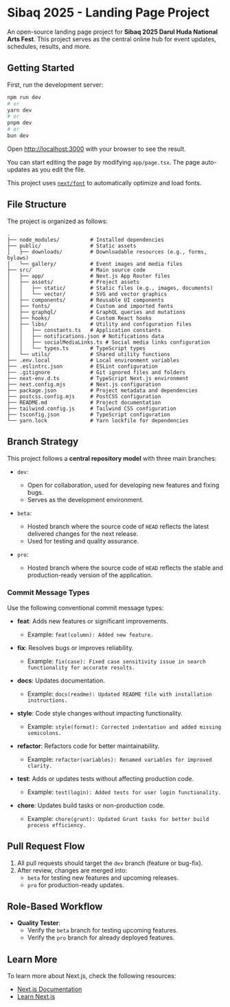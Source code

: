 # Sibaq 2025 - Landing Page Project  

An open-source landing page project for **Sibaq 2025 Darul Huda National Arts Fest**. This project serves as the central online hub for event updates, schedules, results, and more.  

## Getting Started  

First, run the development server:  

```bash  
npm run dev  
# or  
yarn dev  
# or  
pnpm dev  
# or  
bun dev  
```  

Open [http://localhost:3000](http://localhost:3000) with your browser to see the result.  

You can start editing the page by modifying `app/page.tsx`. The page auto-updates as you edit the file.  

This project uses [`next/font`](https://nextjs.org/docs/app/building-your-application/optimizing/fonts) to automatically optimize and load fonts.  

## File Structure  

The project is organized as follows:  

```
.
├── node_modules/          # Installed dependencies  
├── public/                # Static assets  
│   ├── downloads/         # Downloadable resources (e.g., forms, bylaws)  
│   └── gallery/           # Event images and media files  
├── src/                   # Main source code  
│   ├── app/               # Next.js App Router files  
│   ├── assets/            # Project assets  
│   │   ├── static/        # Static files (e.g., images, documents)  
│   │   └── vector/        # SVG and vector graphics  
│   ├── components/        # Reusable UI components  
│   ├── fonts/             # Custom and imported fonts  
│   ├── graphql/           # GraphQL queries and mutations  
│   ├── hooks/             # Custom React hooks  
│   ├── libs/              # Utility and configuration files  
│   │   ├── constants.ts   # Application constants  
│   │   ├── notifications.json # Notifications data  
│   │   ├── socialMediaLinks.ts # Social media links configuration  
│   │   └── types.ts       # TypeScript types  
│   └── utils/             # Shared utility functions  
├── .env.local             # Local environment variables  
├── .eslintrc.json         # ESLint configuration  
├── .gitignore             # Git ignored files and folders  
├── next-env.d.ts          # TypeScript Next.js environment  
├── next.config.mjs        # Next.js configuration  
├── package.json           # Project metadata and dependencies  
├── postcss.config.mjs     # PostCSS configuration  
├── README.md              # Project documentation  
├── tailwind.config.js     # Tailwind CSS configuration  
├── tsconfig.json          # TypeScript configuration  
└── yarn.lock              # Yarn lockfile for dependencies  
```  

## Branch Strategy  

This project follows a **central repository model** with three main branches:  

- `dev`:  
  - Open for collaboration, used for developing new features and fixing bugs.  
  - Serves as the development environment.  

- `beta`:  
  - Hosted branch where the source code of `HEAD` reflects the latest delivered changes for the next release.  
  - Used for testing and quality assurance.  

- `pro`:  
  - Hosted branch where the source code of `HEAD` reflects the stable and production-ready version of the application.  

### Commit Message Types  

Use the following conventional commit message types:  

- **feat**: Adds new features or significant improvements.  
  - Example: `feat(column): Added new feature.`  

- **fix**: Resolves bugs or improves reliability.  
  - Example: `fix(case): Fixed case sensitivity issue in search functionality for accurate results.`  

- **docs**: Updates documentation.  
  - Example: `docs(readme): Updated README file with installation instructions.`  

- **style**: Code style changes without impacting functionality.  
  - Example: `style(format): Corrected indentation and added missing semicolons.`  

- **refactor**: Refactors code for better maintainability.  
  - Example: `refactor(variables): Renamed variables for improved clarity.`  

- **test**: Adds or updates tests without affecting production code.  
  - Example: `test(login): Added tests for user login functionality.`  

- **chore**: Updates build tasks or non-production code.  
  - Example: `chore(grunt): Updated Grunt tasks for better build process efficiency.`  

## Pull Request Flow  

1. All pull requests should target the `dev` branch (feature or bug-fix).  
2. After review, changes are merged into:  
   - `beta` for testing new features and upcoming releases.  
   - `pro` for production-ready updates.  

## Role-Based Workflow  

- **Quality Tester**:  
  - Verify the `beta` branch for testing upcoming features.  
  - Verify the `pro` branch for already deployed features.  

## Learn More  

To learn more about Next.js, check the following resources:  

- [Next.js Documentation](https://nextjs.org/docs)  
- [Learn Next.js](https://nextjs.org/learn)  
